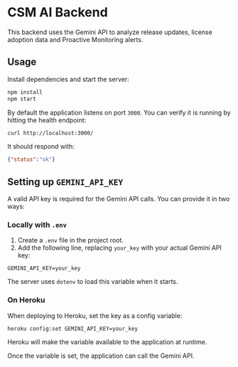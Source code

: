 # CSM AI Backend

This backend uses the Gemini API to analyze release updates, license adoption data and Proactive Monitoring alerts.

## Usage

Install dependencies and start the server:

```bash
npm install
npm start
```

By default the application listens on port `3000`. You can verify it is running by hitting the health endpoint:

```bash
curl http://localhost:3000/
```

It should respond with:

```json
{"status":"ok"}
```

## Setting up `GEMINI_API_KEY`

A valid API key is required for the Gemini API calls. You can provide it in two ways:

### Locally with `.env`

1. Create a `.env` file in the project root.
2. Add the following line, replacing `your_key` with your actual Gemini API key:

```
GEMINI_API_KEY=your_key
```

The server uses `dotenv` to load this variable when it starts.

### On Heroku

When deploying to Heroku, set the key as a config variable:

```
heroku config:set GEMINI_API_KEY=your_key
```

Heroku will make the variable available to the application at runtime.

Once the variable is set, the application can call the Gemini API.
